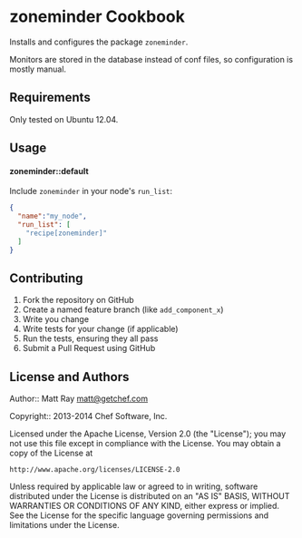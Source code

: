 zoneminder Cookbook
==========================
Installs and configures the package `zoneminder`.

Monitors are stored in the database instead of conf files, so configuration is mostly manual.

Requirements
------------
Only tested on Ubuntu 12.04.

Usage
-----
#### zoneminder::default

Include `zoneminder` in your node's `run_list`:

```json
{
  "name":"my_node",
  "run_list": [
    "recipe[zoneminder]"
  ]
}
```

Contributing
------------
1. Fork the repository on GitHub
2. Create a named feature branch (like `add_component_x`)
3. Write you change
4. Write tests for your change (if applicable)
5. Run the tests, ensuring they all pass
6. Submit a Pull Request using GitHub

License and Authors
-------------------

Author:: Matt Ray <matt@getchef.com>

Copyright:: 2013-2014 Chef Software, Inc.

Licensed under the Apache License, Version 2.0 (the "License");
you may not use this file except in compliance with the License.
You may obtain a copy of the License at

    http://www.apache.org/licenses/LICENSE-2.0

Unless required by applicable law or agreed to in writing, software
distributed under the License is distributed on an "AS IS" BASIS,
WITHOUT WARRANTIES OR CONDITIONS OF ANY KIND, either express or implied.
See the License for the specific language governing permissions and
limitations under the License.
